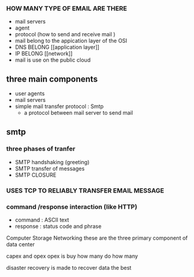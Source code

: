 ### HOW MANY TYPE OF EMAIL ARE THERE 
- mail servers 
- agent 
- protocol (how to send and receive mail )
 - mail belong to the appication layer of the OSI
 - DNS BELONG [[application layer]]
 - IP BELONG [[network]]
 - mail is use on the public cloud 
## three main components 
- user agents 
- mail servers 
- simple mail transfer protocol : Smtp 
	- a protocol between mail server to send mail 
## smtp 
### three phases of tranfer 
- SMTP handshaking (greeting)
- SMTP transfer of messages 
- SMTP CLOSURE 
### USES TCP TO RELIABLY TRANSFER EMAIL MESSAGE 
### command /response interaction (like HTTP)
- command : ASCII text 
- response : status code and phrase 


Computer 
Storage 
Networking 
these are the three primary component of data center 


capex and opex 
opex is buy how many do how many 

disaster recovery is made to recover data the best  